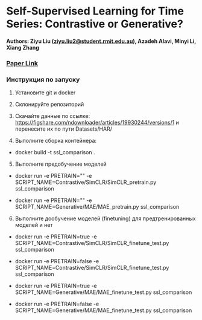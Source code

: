 # Self-Supervised Learning for Time Series: Contrastive or Generative?

#### Authors: Ziyu Liu (ziyu.liu2@student.rmit.edu.au), Azadeh Alavi, Minyi Li, Xiang Zhang  
### [Paper Link](https://github.com/AI4TS/AI4TS.github.io/blob/main/CameraReadys%201-22%202/5%5CCameraReady%5CIJCAI23_TSworkshop_Jun29.pdf)

### Инструкция по запуску

1. Установите git и docker

2. Склонируйте репозиторий

3. Скачайте данные по ссылке: https://figshare.com/ndownloader/articles/19930244/versions/1 и перенесите их по пути Datasets/HAR/

4. Выполните сборка контейнера:
- docker build -t ssl_comparison .

5. Выполните предобучение моделей
- docker run -e PRETRAIN="" -e SCRIPT_NAME=Contrastive/SimCLR/SimCLR_pretrain.py ssl_comparison

- docker run -e PRETRAIN="" -e SCRIPT_NAME=Generative/MAE/MAE_pretrain.py ssl_comparison

6. Выполните дообучение моделей (finetuning) для предтренированных моделей и нет
- docker run -e PRETRAIN=true -e SCRIPT_NAME=Contrastive/SimCLR/SimCLR_finetune_test.py ssl_comparison

- docker run -e PRETRAIN=false -e SCRIPT_NAME=Contrastive/SimCLR/SimCLR_finetune_test.py ssl_comparison

- docker run -e PRETRAIN=true -e SCRIPT_NAME=Generative/MAE/MAE_finetune_test.py ssl_comparison

- docker run -e PRETRAIN=false -e SCRIPT_NAME=Generative/MAE/MAE_finetune_test.py ssl_comparison
